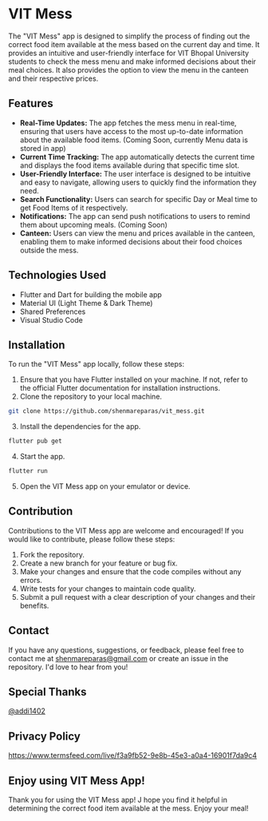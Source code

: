 # VIT Mess
The "VIT Mess" app is designed to simplify the process of finding out the correct food item available at the mess based on the current day and time. It provides an intuitive and user-friendly interface for VIT Bhopal University students to check the mess menu and make informed decisions about their meal choices. It also provides the option to view the menu in the canteen and their respective prices.

<!-- <a href='https://play.google.com/store/apps/details?id=com.shenmareparas.yodoc'><img alt='Get it on Google Play' src='https://play.google.com/intl/en_us/badges/images/generic/en_badge_web_generic.png' width='300px'/></a> -->

## Features
- **Real-Time Updates:** The app fetches the mess menu in real-time, ensuring that users have access to the most up-to-date information about the available food items. (Coming Soon, currently Menu data is stored in app)
- **Current Time Tracking:** The app automatically detects the current time and displays the food items available during that specific time slot.
- **User-Friendly Interface:** The user interface is designed to be intuitive and easy to navigate, allowing users to quickly find the information they need.
- **Search Functionality:** Users can search for specific Day or Meal time to get Food Items of it respectively.
- **Notifications:** The app can send push notifications to users to remind them about upcoming meals. (Coming Soon)
- **Canteen:** Users can view the menu and prices available in the canteen, enabling them to make informed decisions about their food choices outside the mess.

## Technologies Used
- Flutter and Dart for building the mobile app
- Material UI (Light Theme & Dark Theme)
- Shared Preferences
- Visual Studio Code

## Installation
To run the "VIT Mess" app locally, follow these steps:
1. Ensure that you have Flutter installed on your machine. If not, refer to the official Flutter documentation for installation instructions.
2. Clone the repository to your local machine.
```bash
git clone https://github.com/shenmareparas/vit_mess.git
```
3. Install the dependencies for the app.
```bash
flutter pub get
```
4. Start the app.
```bash
flutter run
```
5. Open the VIT Mess app on your emulator or device.

## Contribution
Contributions to the VIT Mess app are welcome and encouraged! If you would like to contribute, please follow these steps:

1. Fork the repository.
2. Create a new branch for your feature or bug fix.
3. Make your changes and ensure that the code compiles without any errors.
4. Write tests for your changes to maintain code quality.
5. Submit a pull request with a clear description of your changes and their benefits.

## Contact
If you have any questions, suggestions, or feedback, please feel free to contact me at shenmareparas@gmail.com or create an issue in the repository. I'd love to hear from you!

## Special Thanks
<a href = "https://github.com/addi1402">
@addi1402 </a>

## Privacy Policy
https://www.termsfeed.com/live/f3a9fb52-9e8b-45e3-a0a4-16901f7da9c4

## Enjoy using VIT Mess App!
Thank you for using the VIT Mess app! J hope you find it helpful in determining the correct food item available at the mess. Enjoy your meal!
